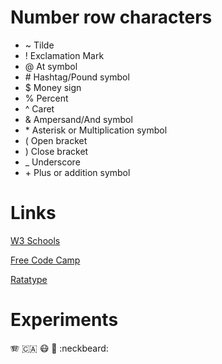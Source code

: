 # Number row characters
- ~ Tilde
- ! Exclamation Mark
- @ At symbol
- \# Hashtag/Pound symbol
- $ Money sign
- % Percent 
- ^ Caret
- & Ampersand/And symbol
- \* Asterisk or Multiplication symbol
- ( Open bracket
- ) Close bracket
- _ Underscore
- \+ Plus or addition symbol

# Links
[W3 Schools](https://www.w3schools.com/)

[Free Code Camp](https://www.freecodecamp.org/)

[Ratatype](https://www.ratatype.com/)

# Experiments

🪗 🇨🇦 😷 🌟 :neckbeard: 
